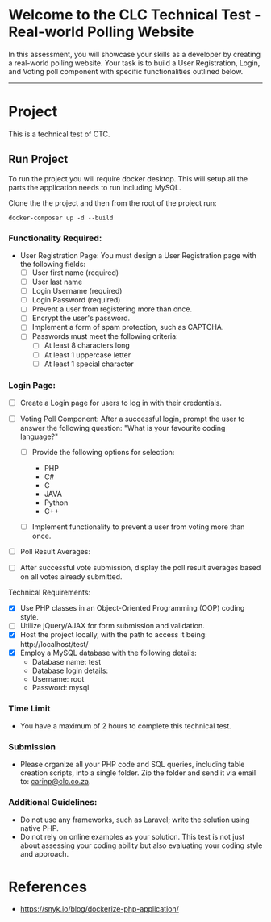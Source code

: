 # Welcome to the CLC Technical Test - Real-world Polling Website
In this assessment, you will showcase your skills as a developer by creating a real-world polling website. Your task is to
build a User Registration, Login, and Voting poll component with specific functionalities outlined below.

---

# Project
This is a technical test of CTC.

## Run Project
To run the project you will require docker desktop. This will setup all
the parts the application needs to run including MySQL.

Clone the the project and then from the root of the project run:

```shell
docker-composer up -d --build
```

### Functionality Required:
- User Registration Page: You must design a User Registration page with the following fields:
  -[ ] User first name (required)
  -[ ] User last name
  -[ ] Login Username (required)
  -[ ] Login Password (required)
  -[ ] Prevent a user from registering more than once.
  -[ ] Encrypt the user's password.
  -[ ] Implement a form of spam protection, such as CAPTCHA.
  -[ ] Passwords must meet the following criteria:
    -[ ] At least 8 characters long
    -[ ] At least 1 uppercase letter
    -[ ] At least 1 special character

### Login Page:
-[ ] Create a Login page for users to log in with their credentials.

-[ ] Voting Poll Component: After a successful login, prompt the user to answer the following question: "What is your favourite coding language?"
  -[ ] Provide the following options for selection:
    - PHP
    - C#
    - C
    - JAVA
    - Python
    - C++

  -[ ] Implement functionality to prevent a user from voting more than once.

-[ ] Poll Result Averages:

-[ ] After successful vote submission, display the poll result averages based on all votes already submitted.


Technical Requirements:
-[x] Use PHP classes in an Object-Oriented Programming (OOP) coding style.
-[ ] Utilize jQuery/AJAX for form submission and validation.
-[x] Host the project locally, with the path to access it being: http://localhost/test/
-[x] Employ a MySQL database with the following details:
  - Database name: test
  - Database login details:
  - Username: root
  - Password: mysql

### Time Limit
- You have a maximum of 2 hours to complete this technical test.

### Submission
- Please organize all your PHP code and SQL queries, including table creation scripts, into a single folder. Zip the
folder and send it via email to: carinp@clc.co.za.

### Additional Guidelines:
- Do not use any frameworks, such as Laravel; write the solution using native PHP.
- Do not rely on online examples as your solution. This test is not just about assessing your coding ability but also
evaluating your coding style and approach.

# References
- https://snyk.io/blog/dockerize-php-application/